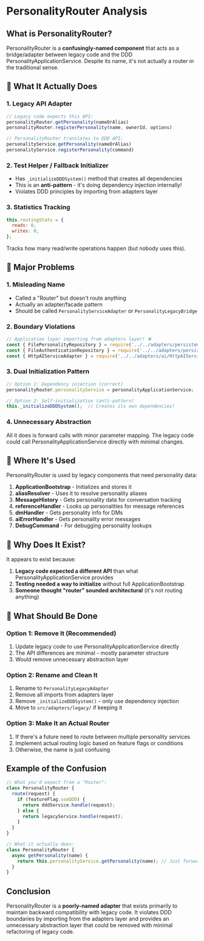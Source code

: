 # PersonalityRouter Analysis

## What is PersonalityRouter?

PersonalityRouter is a **confusingly-named component** that acts as a bridge/adapter between legacy code and the DDD PersonalityApplicationService. Despite its name, it's not actually a router in the traditional sense.

## 🤔 What It Actually Does

### 1. **Legacy API Adapter**
```javascript
// Legacy code expects this API:
personalityRouter.getPersonality(nameOrAlias)
personalityRouter.registerPersonality(name, ownerId, options)

// PersonalityRouter translates to DDD API:
personalityService.getPersonality(nameOrAlias)
personalityService.registerPersonality(command)
```

### 2. **Test Helper / Fallback Initializer**
- Has `_initializeDDDSystem()` method that creates all dependencies
- This is an **anti-pattern** - it's doing dependency injection internally!
- Violates DDD principles by importing from adapters layer

### 3. **Statistics Tracking**
```javascript
this.routingStats = {
  reads: 0,
  writes: 0,
};
```
Tracks how many read/write operations happen (but nobody uses this).

## 🚨 Major Problems

### 1. **Misleading Name**
- Called a "Router" but doesn't route anything
- Actually an adapter/facade pattern
- Should be called `PersonalityServiceAdapter` or `PersonalityLegacyBridge`

### 2. **Boundary Violations**
```javascript
// Application layer importing from adapters layer! ❌
const { FilePersonalityRepository } = require('../../adapters/persistence/FilePersonalityRepository');
const { FileAuthenticationRepository } = require('../../adapters/persistence/FileAuthenticationRepository');
const { HttpAIServiceAdapter } = require('../../adapters/ai/HttpAIServiceAdapter');
```

### 3. **Dual Initialization Pattern**
```javascript
// Option 1: Dependency injection (correct)
personalityRouter.personalityService = personalityApplicationService;

// Option 2: Self-initialization (anti-pattern)
this._initializeDDDSystem();  // Creates its own dependencies!
```

### 4. **Unnecessary Abstraction**
All it does is forward calls with minor parameter mapping. The legacy code could call PersonalityApplicationService directly with minimal changes.

## 📍 Where It's Used

PersonalityRouter is used by legacy components that need personality data:

1. **ApplicationBootstrap** - Initializes and stores it
2. **aliasResolver** - Uses it to resolve personality aliases
3. **MessageHistory** - Gets personality data for conversation tracking
4. **referenceHandler** - Looks up personalities for message references
5. **dmHandler** - Gets personality info for DMs
6. **aiErrorHandler** - Gets personality error messages
7. **DebugCommand** - For debugging personality lookups

## 🤷 Why Does It Exist?

It appears to exist because:
1. **Legacy code expected a different API** than what PersonalityApplicationService provides
2. **Testing needed a way to initialize** without full ApplicationBootstrap
3. **Someone thought "router" sounded architectural** (it's not routing anything)

## 🔧 What Should Be Done

### Option 1: Remove It (Recommended)
1. Update legacy code to use PersonalityApplicationService directly
2. The API differences are minimal - mostly parameter structure
3. Would remove unnecessary abstraction layer

### Option 2: Rename and Clean It
1. Rename to `PersonalityLegacyAdapter`
2. Remove all imports from adapters layer
3. Remove `_initializeDDDSystem()` - only use dependency injection
4. Move to `src/adapters/legacy/` if keeping it

### Option 3: Make It an Actual Router
1. If there's a future need to route between multiple personality services
2. Implement actual routing logic based on feature flags or conditions
3. Otherwise, the name is just confusing

## Example of the Confusion

```javascript
// What you'd expect from a "Router":
class PersonalityRouter {
  route(request) {
    if (featureFlag.useDDD) {
      return dddService.handle(request);
    } else {
      return legacyService.handle(request);
    }
  }
}

// What it actually does:
class PersonalityRouter {
  async getPersonality(name) {
    return this.personalityService.getPersonality(name); // Just forwards!
  }
}
```

## Conclusion

PersonalityRouter is a **poorly-named adapter** that exists primarily to maintain backward compatibility with legacy code. It violates DDD boundaries by importing from the adapters layer and provides an unnecessary abstraction layer that could be removed with minimal refactoring of legacy code.